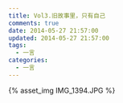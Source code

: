 ```yaml
---
title: Vol3.旧故事里，只有自己
comments: true
date: 2014-05-27 21:57:00
updated: 2014-05-27 21:57:00
tags:
  - 一言
categories:
  - 一言
---
```


{% asset_img IMG_1394.JPG %}
